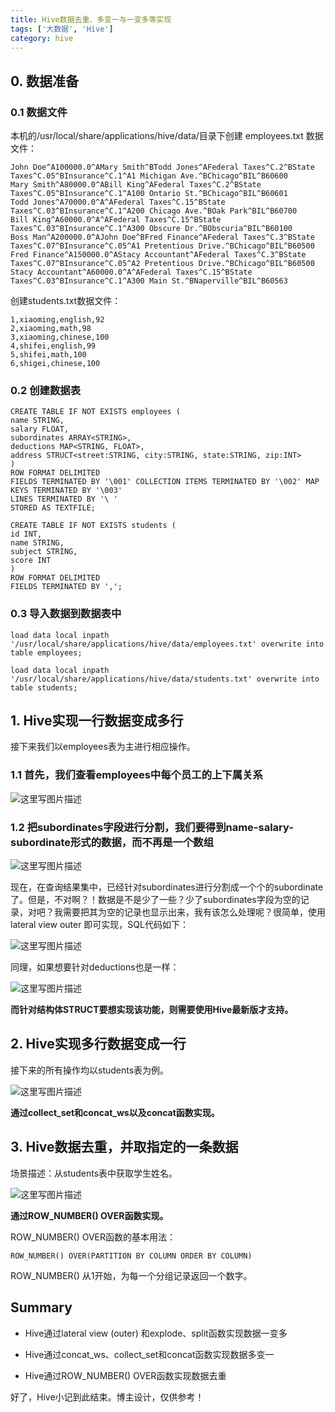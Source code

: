 ```yaml
---
title: Hive数据去重、多变一与一变多等实现
tags: ['大数据', 'Hive']
category: hive
---
```


## 0. 数据准备

### 0.1 数据文件

本机的/usr/local/share/applications/hive/data/目录下创建 employees.txt 数据文件：

```
John Doe^A100000.0^AMary Smith^BTodd Jones^AFederal Taxes^C.2^BState Taxes^C.05^BInsurance^C.1^A1 Michigan Ave.^BChicago^BIL^B60600
Mary Smith^A80000.0^ABill King^AFederal Taxes^C.2^BState Taxes^C.05^BInsurance^C.1^A100 Ontario St.^BChicago^BIL^B60601
Todd Jones^A70000.0^A^AFederal Taxes^C.15^BState Taxes^C.03^BInsurance^C.1^A200 Chicago Ave.^BOak Park^BIL^B60700
Bill King^A60000.0^A^AFederal Taxes^C.15^BState Taxes^C.03^BInsurance^C.1^A300 Obscure Dr.^BObscuria^BIL^B60100
Boss Man^A200000.0^AJohn Doe^BFred Finance^AFederal Taxes^C.3^BState Taxes^C.07^BInsurance^C.05^A1 Pretentious Drive.^BChicago^BIL^B60500
Fred Finance^A150000.0^AStacy Accountant^AFederal Taxes^C.3^BState Taxes^C.07^BInsurance^C.05^A2 Pretentious Drive.^BChicago^BIL^B60500
Stacy Accountant^A60000.0^A^AFederal Taxes^C.15^BState Taxes^C.03^BInsurance^C.1^A300 Main St.^BNaperville^BIL^B60563
```

创建students.txt数据文件：

```
1,xiaoming,english,92
2,xiaoming,math,98
3,xiaoming,chinese,100
4,shifei,english,99
5,shifei,math,100
6,shigei,chinese,100
```

### 0.2 创建数据表

```
CREATE TABLE IF NOT EXISTS employees (
name STRING,
salary FLOAT,
subordinates ARRAY<STRING>,
deductions MAP<STRING, FLOAT>,
address STRUCT<street:STRING, city:STRING, state:STRING, zip:INT>
)
ROW FORMAT DELIMITED
FIELDS TERMINATED BY '\001' COLLECTION ITEMS TERMINATED BY '\002' MAP KEYS TERMINATED BY '\003'
LINES TERMINATED BY '\ '
STORED AS TEXTFILE;
```
```
CREATE TABLE IF NOT EXISTS students (
id INT,
name STRING,
subject STRING,
score INT
)
ROW FORMAT DELIMITED
FIELDS TERMINATED BY ',';
```

### 0.3 导入数据到数据表中

```
load data local inpath '/usr/local/share/applications/hive/data/employees.txt' overwrite into table employees;
```

```
load data local inpath '/usr/local/share/applications/hive/data/students.txt' overwrite into table students;
```

## 1. Hive实现一行数据变成多行

接下来我们以employees表为主进行相应操作。

### 1.1 首先，我们查看employees中每个员工的上下属关系

![这里写图片描述](https://github.com/buildupchao/ImgStore/blob/master/blog/2017-09-29-1.png?raw=true)

### 1.2 把subordinates字段进行分割，我们要得到name-salary-subordinate形式的数据，而不再是一个数组

![这里写图片描述](https://github.com/buildupchao/ImgStore/blob/master/blog/2017-09-29-2.png?raw=true)

现在，在查询结果集中，已经针对subordinates进行分割成一个个的subordinate了。但是，不对啊？！数据是不是少了一些？少了subordinates字段为空的记录，对吧？我需要把其为空的记录也显示出来，我有该怎么处理呢？很简单，使用lateral view outer 即可实现，SQL代码如下：

![这里写图片描述](https://github.com/buildupchao/ImgStore/blob/master/blog/2017-09-29-3.png?raw=true)

同理，如果想要针对deductions也是一样：

![这里写图片描述](https://github.com/buildupchao/ImgStore/blob/master/blog/2017-09-29-4.png?raw=true)

<strong>而针对结构体STRUCT要想实现该功能，则需要使用Hive最新版才支持。</strong>


## 2. Hive实现多行数据变成一行

接下来的所有操作均以students表为例。

![这里写图片描述](https://github.com/buildupchao/ImgStore/blob/master/blog/2017-09-29-5.png?raw=true)

<strong>通过collect_set和concat_ws以及concat函数实现。</strong>

## 3. Hive数据去重，并取指定的一条数据

场景描述：从students表中获取学生姓名。

![这里写图片描述](https://github.com/buildupchao/ImgStore/blob/master/blog/2017-09-29-6.png?raw=true)

<strong>通过ROW_NUMBER() OVER函数实现。</strong>

ROW_NUMBER() OVER函数的基本用法：

```
ROW_NUMBER() OVER(PARTITION BY COLUMN ORDER BY COLUMN)
```

ROW_NUMBER() 从1开始，为每一个分组记录返回一个数字。

## Summary

- Hive通过lateral view (outer) 和explode、split函数实现数据一变多

- Hive通过concat_ws、collect_set和concat函数实现数据多变一

- Hive通过ROW_NUMBER() OVER函数实现数据去重

好了，Hive小记到此结束。博主设计，仅供参考！
